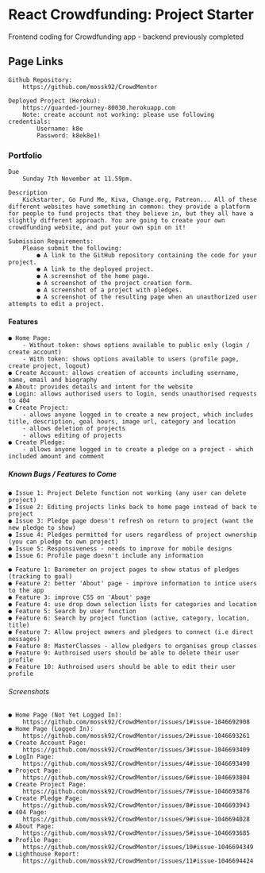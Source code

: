 # React Crowdfunding: Project Starter
Frontend coding for Crowdfunding app - backend previously completed

## Page Links
    Github Repository:
        https://github.com/mossk92/CrowdMentor
    
    Deployed Project (Heroku):
        https://guarded-journey-80030.herokuapp.com
        Note: create account not working: please use following credentials:
            Username: k8e
            Password: k8ek8e1!

### Portfolio
    Due
        Sunday 7th November at 11.59pm.

    Description
        Kickstarter, Go Fund Me, Kiva, Change.org, Patreon... All of these different websites have something in common: they provide a platform for people to fund projects that they believe in, but they all have a slightly different approach. You are going to create your own crowdfunding website, and put your own spin on it!

    Submission Requirements:
        Please submit the following:
            ● A link to the GitHub repository containing the code for your project.
            ● A link to the deployed project.
            ● A screenshot of the home page.
            ● A screenshot of the project creation form.
            ● A screenshot of a project with pledges.
            ● A screenshot of the resulting page when an unauthorized user attempts to edit a project.

#### Features
    ● Home Page: 
        - Without token: shows options available to public only (login / create account)
        - With token: shows options available to users (profile page, create project, logout)
    ● Create Account: allows creation of accounts including username, name, email and biography
    ● About: provides details and intent for the website
    ● Login: allows authorised users to login, sends unauthorised requests to 404
    ● Create Project: 
        - allows anyone logged in to create a new project, which includes title, description, goal hours, image url, category and location    
        - allows deletion of projects
        - allows editing of projects
    ● Create Pledge:
        - allows anyone logged in to create a pledge on a project - which included amount and comment

##### Known Bugs / Features to Come
    ● Issue 1: Project Delete function not working (any user can delete project)
    ● Issue 2: Editing projects links back to home page instead of back to project
    ● Issue 3: Pledge page doesn't refresh on return to project (want the new pledge to show) 
    ● Issue 4: Pledges permitted for users regardless of project ownership (you can pledge to own project) 
    ● Issue 5: Responsiveness - needs to improve for mobile designs 
    ● Issue 6: Profile page doesn't include any information 

    ● Feature 1: Barometer on project pages to show status of pledges (tracking to goal)  
    ● Feature 2: better 'About' page - improve information to intice users to the app 
    ● Feature 3: improve CSS on 'About' page 
    ● Feature 4: use drop down selection lists for categories and location 
    ● Feature 5: Search by user function 
    ● Feature 6: Search by project function (active, category, location, title) 
    ● Feature 7: Allow project owners and pledgers to connect (i.e direct messages) 
    ● Feature 8: MasterClasses - allow pledgers to organises group classes 
    ● Feature 9: Authroised users should be able to delete their user profile 
    ● Feature 10: Authroised users should be able to edit their user profile 

###### Screenshots
    ● Home Page (Not Yet Logged In):
        https://github.com/mossk92/CrowdMentor/issues/1#issue-1046692908
    ● Home Page (Logged In):
        https://github.com/mossk92/CrowdMentor/issues/2#issue-1046693261
    ● Create Account Page:
        https://github.com/mossk92/CrowdMentor/issues/3#issue-1046693409
    ● LogIn Page:
        https://github.com/mossk92/CrowdMentor/issues/4#issue-1046693490
    ● Project Page:
        https://github.com/mossk92/CrowdMentor/issues/6#issue-1046693804
    ● Create Project Page:
        https://github.com/mossk92/CrowdMentor/issues/7#issue-1046693876
    ● Create Pledge Page:
        https://github.com/mossk92/CrowdMentor/issues/8#issue-1046693943
    ● 404 Page:
        https://github.com/mossk92/CrowdMentor/issues/9#issue-1046694028
    ● About Page:
        https://github.com/mossk92/CrowdMentor/issues/5#issue-1046693685
    ● Profile Page:
        https://github.com/mossk92/CrowdMentor/issues/10#issue-1046694349
    ● Lighthouse Report:    
        https://github.com/mossk92/CrowdMentor/issues/11#issue-1046694424
